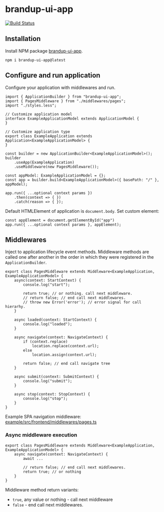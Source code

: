 # brandup-ui-app

[![Build Status](https://dev.azure.com/brandup/BrandUp%20Core/_apis/build/status%2FBrandUp%2Fbrandup-ui?branchName=master)]()

## Installation

Install NPM package [brandup-ui-app](https://www.npmjs.com/package/brandup-ui-app).

```
npm i brandup-ui-app@latest
```

## Configure and run application

Configure your application with middlewares and run.

```
import { ApplicationBuilder } from "brandup-ui-app";
import { PagesMiddleware } from "./middlewares/pages";
import "./styles.less";

// Customize application model
interface ExampleApplicationModel extends ApplicationModel {
}

// Customize application type
export class ExampleApplication extends Application<ExampleApplicationModel> {
}

const builder = new ApplicationBuilder<ExampleApplicationModel>();
builder
	.useApp(ExampleApplication)
	.useMiddleware(new PagesMiddleware());

const appModel: ExampleApplicationModel = {};
const app = builder.build<ExampleApplicationModel>({ basePath: "/" }, appModel);

app.run({ ...optional context params })
	.then(context => { })
	.catch(reason => { });
```

Default HTMLElement of application is `document.body`. Set custom element:

```
const appElement = document.getElementById("app")
app.run({ ...optional context params }, appElement);
```

## Middlewares

Inject to application lifecycle event methods. Middleware methods are called one after another in the order in which they were registered in the `ApplicationBuilder`.

```
export class PagesMiddleware extends Middleware<ExampleApplication, ExampleApplicationModel> {
    async(context: StartContext) {
        console.log("start");

		return true; // or nothing. call next middleware.
		// return false; // end call next middlewares.
		// throw new Error('error'); // error signal for call hierarhy.
    }

    async loaded(context: StartContext) {
        console.log("loaded");
    }

    async navigate(context: NavigateContext) {
        if (context.replace)
            location.replace(context.url);
        else
            location.assign(context.url);

        return false; // end call navigate tree
    }

    async submit(context: SubmitContext) {
        console.log("submit");
    }

    async stop(context: StopContext) {
        console.log("stop");
    }
}
```

Example SPA navigation middleware: [example/src/frontend/middlewares/pages.ts](/example/src/frontend/middlewares/pages.ts)

### Async middleware execution

```
export class PagesMiddleware extends Middleware<ExampleApplication, ExampleApplicationModel> {
	async navigate(context: NavigateContext) {
        await ...

		// return false; // end call next middlewares.
		return true; // or nothing
    }
}
```

Middleware method return variants:

- `true`, any value or nothing - call next middleware
- `false` - end call next middlewares.